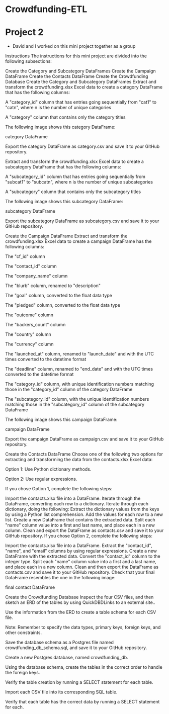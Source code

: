 # Crowdfunding-ETL

# Project 2


- David and I worked on this mini project together as a group

Instructions The instructions for this mini project are divided into the following subsections:

Create the Category and Subcategory DataFrames Create the Campaign DataFrame Create the Contacts DataFrame Create the Crowdfunding Database Create the Category and Subcategory DataFrames Extract and transform the crowdfunding.xlsx Excel data to create a category DataFrame that has the following columns:

A "category_id" column that has entries going sequentially from "cat1" to "catn", where n is the number of unique categories

A "category" column that contains only the category titles

The following image shows this category DataFrame:

category DataFrame

Export the category DataFrame as category.csv and save it to your GitHub repository.

Extract and transform the crowdfunding.xlsx Excel data to create a subcategory DataFrame that has the following columns:

A "subcategory_id" column that has entries going sequentially from "subcat1" to "subcatn", where n is the number of unique subcategories

A "subcategory" column that contains only the subcategory titles

The following image shows this subcategory DataFrame:

subcategory DataFrame

Export the subcategory DataFrame as subcategory.csv and save it to your GitHub repository.

Create the Campaign DataFrame Extract and transform the crowdfunding.xlsx Excel data to create a campaign DataFrame has the following columns:

The "cf_id" column

The "contact_id" column

The "company_name" column

The "blurb" column, renamed to "description"

The "goal" column, converted to the float data type

The "pledged" column, converted to the float data type

The "outcome" column

The "backers_count" column

The "country" column

The "currency" column

The "launched_at" column, renamed to "launch_date" and with the UTC times converted to the datetime format

The "deadline" column, renamed to "end_date" and with the UTC times converted to the datetime format

The "category_id" column, with unique identification numbers matching those in the "category_id" column of the category DataFrame

The "subcategory_id" column, with the unique identification numbers matching those in the "subcategory_id" column of the subcategory DataFrame

The following image shows this campaign DataFrame:

campaign DataFrame

Export the campaign DataFrame as campaign.csv and save it to your GitHub repository.

Create the Contacts DataFrame Choose one of the following two options for extracting and transforming the data from the contacts.xlsx Excel data:

Option 1: Use Python dictionary methods.

Option 2: Use regular expressions.

If you chose Option 1, complete the following steps:

Import the contacts.xlsx file into a DataFrame. Iterate through the DataFrame, converting each row to a dictionary. Iterate through each dictionary, doing the following: Extract the dictionary values from the keys by using a Python list comprehension. Add the values for each row to a new list. Create a new DataFrame that contains the extracted data. Split each "name" column value into a first and last name, and place each in a new column. Clean and export the DataFrame as contacts.csv and save it to your GitHub repository. If you chose Option 2, complete the following steps:

Import the contacts.xlsx file into a DataFrame. Extract the "contact_id", "name", and "email" columns by using regular expressions. Create a new DataFrame with the extracted data. Convert the "contact_id" column to the integer type. Split each "name" column value into a first and a last name, and place each in a new column. Clean and then export the DataFrame as contacts.csv and save it to your GitHub repository. Check that your final DataFrame resembles the one in the following image:

final contact DataFrame

Create the Crowdfunding Database Inspect the four CSV files, and then sketch an ERD of the tables by using QuickDBDLinks to an external site..

Use the information from the ERD to create a table schema for each CSV file.

Note: Remember to specify the data types, primary keys, foreign keys, and other constraints.

Save the database schema as a Postgres file named crowdfunding_db_schema.sql, and save it to your GitHub repository.

Create a new Postgres database, named crowdfunding_db.

Using the database schema, create the tables in the correct order to handle the foreign keys.

Verify the table creation by running a SELECT statement for each table.

Import each CSV file into its corresponding SQL table.

Verify that each table has the correct data by running a SELECT statement for each.

